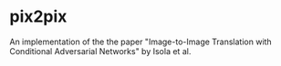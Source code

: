 # pix2pix
An implementation of the the paper "Image-to-Image Translation with Conditional Adversarial Networks" by Isola et al.
